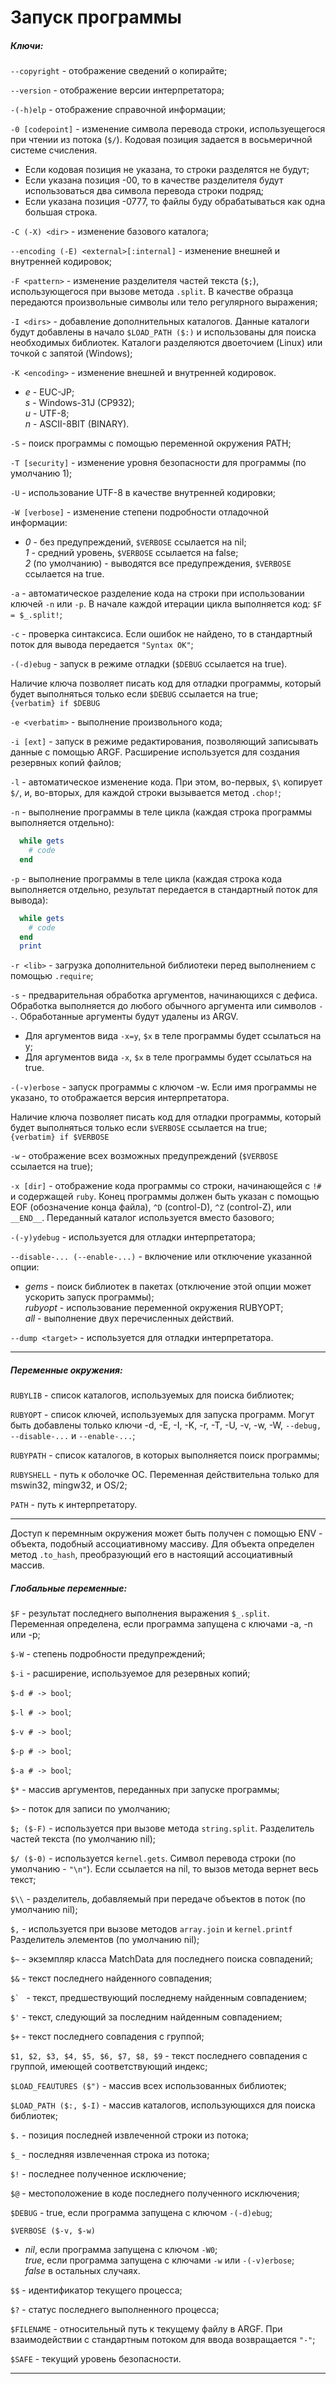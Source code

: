 # Запуск программы
[](appbin)

##### Ключи:

`--copyright` - отображение сведений о копирайте;

`--version` - отображение версии интерпретатора;

`-(-h)elp` - отображение справочной информации;

`-0 [codepoint]` - изменение символа перевода строки, используещегося при чтении из потока (`$/`). Кодовая позиция задается в восьмеричной системе счисления.

+ Если кодовая позиция не указана, то строки разделятся не будут;
+ Если указана позиция -00, то в качестве разделителя будут использоваться два символа перевода строки подряд;
+ Если указана позиция -0777, то файлы буду обрабатываться как одна большая строка.

`-C (-X) <dir>` - изменение базового каталога;

`--encoding (-E) <external>[:internal]` - изменение внешней и внутренней кодировок;

`-F <pattern>` - изменение разделителя частей текста (`$;`), использующегося при вызове метода `.split`. В качестве образца передаются произвольные символы или тело регулярного выражения;

`-I <dirs>` - добавление дополнительных каталогов. Данные каталоги будут добавлены в начало `$LOAD_PATH ($:)` и использованы для поиска необходимых библиотек. Каталоги разделяются двоеточием (Linux) или точкой с запятой (Windows);

`-K <encoding>` - изменение внешней и внутренней кодировок.

+ _e_ - EUC-JP;  
  _s_ - Windows-31J (CP932);  
  _u_ - UTF-8;  
  _n_ - ASCII-8BIT (BINARY).

`-S` - поиск программы с помощью переменной окружения PATH;

`-T [security]` - изменение уровня безопасности для программы (по умолчанию 1);

`-U` - использование UTF-8 в качестве внутренней кодировки;

`-W [verbose]` - изменение степени подробности отладочной информации:

+ _0_ - без предупреждений, `$VERBOSE` ссылается на nil;  
  _1_ - средний уровень, `$VERBOSE` ссылается на false;  
  _2_ (по умолчанию) - выводятся все предупреждения, `$VERBOSE` ссылается на true.

`-a` - автоматическое разделение кода на строки при использовании ключей `-n` или `-p`. В начале каждой итерации цикла выполняется код: `$F = $_.split!`;

`-c` - проверка синтаксиса. Если ошибок не найдено, то в стандартный поток для вывода передается `"Syntax OK"`;

`-(-d)ebug` - запуск в режиме отладки (`$DEBUG` ссылается на true).

Наличие ключа позволяет писать код для отладки программы, который будет выполняться только если `$DEBUG` ссылается на true;  
`{verbatim} if $DEBUG`

`-e <verbatim>` - выполнение произвольного кода;

`-i [ext]` - запуск в режиме редактирования, позволяющий записывать данные с помощью ARGF. Расширение используется для создания резервных копий файлов;

`-l` - автоматическое изменение кода. При этом, во-первых, `$\` копирует `$/`, и, во-вторых, для каждой строки вызывается метод `.chop!`;

`-n` - выполнение программы в теле цикла (каждая строка программы выполняется отдельно):

~~~~~ ruby
  while gets
    # code
  end
~~~~~

`-p` - выполнение программы в теле цикла (каждая строка кода выполняется отдельно, результат передается в стандартный поток для вывода):

~~~~~ ruby
  while gets
    # code
  end
  print
~~~~~

`-r <lib>` - загрузка дополнительной библиотеки перед выполнением с помощью `.require`;

`-s` - предварительная обработка аргументов, начинающихся с дефиса. Обработка выполняется до любого обычного аргумента или символов `--`. Обработанные аргументы будут удалены из ARGV.

+ Для аргументов вида `-x=y`, `$x` в теле программы будет ссылаться на y;
+ Для аргументов вида `-x`, `$x` в теле программы будет ссылаться на true.

`-(-v)erbose` - запуск программы с ключом -w. Если имя программы не указано, то отображается версия интерпретатора.

Наличие ключа позволяет писать код для отладки программы, который будет выполняться только если `$VERBOSE` ссылается на true;  
`{verbatim} if $VERBOSE`

`-w` - отображение всех возможных предупреждений (`$VERBOSE` ссылается на true);

`-x [dir]` - отображение кода программы со строки, начинающейся с `!#` и содержащей `ruby`. Конец программы должен быть указан с помощью EOF (обозначение конца файла), `^D` (control-D), `^Z` (control-Z), или `__END__`. Переданный каталог используется вместо базового;

`-(-y)ydebug` - используется для отладки интерпретатора;

`--disable-... (--enable-...)` - включение или отключение указанной опции:

+ _gems_ - поиск библиотек в пакетах (отключение этой опции может ускорить запуск программы);  
  _rubyopt_ - использование переменной окружения RUBYOPT;  
  _all_ - выполнение двух перечисленных действий.

`--dump <target>` - используется для отладки интерпретатора.

*****

##### Переменные окружения:

`RUBYLIB` - список каталогов, используемых для поиска библиотек;

`RUBYOPT` - список ключей, используемых для запуска программ. Могут быть добавлены только ключи -d, -E, -I, -K, -r, -T, -U, -v, -w, -W, `--debug, --disable-...` и `--enable-...`;

`RUBYPATH` - список каталогов, в которых выполняется поиск программы;

`RUBYSHELL` - путь к оболочке ОС. Переменная действительна только для mswin32, mingw32, и OS/2;

`PATH` - путь к интерпретатору.

*****

Доступ к перемнным окружения может быть получен с помощью ENV - объекта, подобный ассоциативному массиву. Для объекта определен метод `.to_hash`, преобразующий его в настоящий ассоциативный массив.

##### Глобальные переменные:

`$F` - результат последнего выполнения выражения `$_.split`. Переменная определена, если программа запущена с ключами -a, -n или -p;

`$-W` - степень подробности предупреждений;

`$-i` - расширение, используемое для резервных копий;

`$-d # -> bool`;

`$-l # -> bool`;

`$-v # -> bool`;

`$-p # -> bool`;

`$-a # -> bool`;

`$*` - массив аргументов, переданных при запуске программы;

`$>` - поток для записи по умолчанию;

`$; ($-F)` - используется при вызове метода `string.split`. Разделитель частей текста (по умолчанию nil);

`$/ ($-0)` - используется `kernel.gets`. Символ перевода строки (по умолчанию - `"\n"`). Если ссылается на nil, то вызов метода вернет весь текст;

`$\\` - разделитель, добавляемый при передаче объектов в поток (по умолчанию nil);

`$,` - используется при вызове методов `array.join` и `kernel.printf` Разделитель элементов (по умолчанию nil);

`$~` - экземпляр класса MatchData для последнего поиска совпадений;

`$&` - текст последнего найденного совпадения;

``$` `` - текст, предшествующий последнему найденным совпадением;

`$'` - текст, следующий за последним найденным совпадением;

`$+` - текст последнего совпадения с группой;

`$1, $2, $3, $4, $5, $6, $7, $8, $9` - текст последнего совпадения с группой, имеющей соответствующий индекс;

`$LOAD_FEAUTURES ($")` - массив всех использованных библиотек;

`$LOAD_PATH ($:, $-I)` - массив каталогов, использующихся для поиска библиотек;

`$.` - позиция последней извлеченной строки из потока;

`$_` - последняя извлеченная строка из потока;

`$!` - последнее полученное исключение;

`$@` - местоположение в коде последнего полученного исключения;

`$DEBUG` - true, если программа запущена с ключом `-(-d)ebug`;

`$VERBOSE ($-v, $-w)`

+ _nil_, если программа запущена с ключом `-W0`;  
  _true_, если программа запущена с ключами `-w` или `-(-v)erbose`;  
  _false_ в остальных случаях.

`$$` - идентификатор текущего процесса;

`$?` - статус последнего выполненного процесса;

`$FILENAME` - относительный путь к текущему файлу в ARGF. При взаимодействии с стандартным потоком для ввода возвращается `"-"`;

`$SAFE` - текущий уровень безопасности.

*****